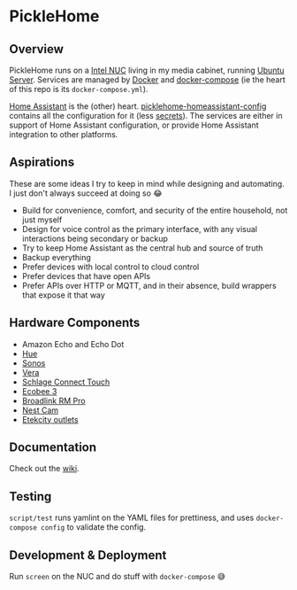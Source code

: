 # PickleHome

## Overview

PickleHome runs on a [Intel NUC](https://www.intel.com/content/www/us/en/products/boards-kits/nuc.html) living in my media cabinet, running [Ubuntu Server](https://www.ubuntu.com/server). Services are managed by [Docker](https://docker.com/) and [docker-compose](https://docs.docker.com/compose/) (ie the heart of this repo is its `docker-compose.yml`).

[Home Assistant](https://home-assistant.io) is the (other) heart. [picklehome-homeassistant-config](https://github.com/technicalpickles/picklehome-homeassistant-config) contains all the configuration for it (less [secrets](https://home-assistant.io/docs/configuration/secrets/)). The services are either in support of Home Assistant configuration, or provide Home Assistant integration to other platforms.


## Aspirations

These are some ideas I try to keep in mind while designing and automating. I just don't always succeed at doing so :joy:

- Build for convenience, comfort, and security of the entire household, not just myself
- Design for voice control as the primary interface, with any visual interactions being secondary or backup
- Try to keep Home Assistant as the central hub and source of truth
- Backup everything
- Prefer devices with local control to cloud control
- Prefer devices that have open APIs
- Prefer APIs over HTTP or MQTT, and in their absence, build wrappers that expose it that way

## Hardware Components

- Amazon Echo and Echo Dot
- [Hue](http://www2.meethue.com/en-us)
- [Sonos](http://sonos.com/)
- [Vera](http://getvera.com/)
- [Schlage Connect Touch](https://www.schlage.com/en/home/keyless-deadbolt-locks/connect.html)
- [Ecobee 3](https://www.ecobee.com/)
- [Broadlink RM Pro](http://www.ibroadlink.com/rm/)
- [Nest Cam](https://store.nest.com/product/camera/)
- [Etekcity outlets](https://www.amazon.com/Etekcity-Wireless-Electrical-Household-Appliances/dp/B00DQELHBS/ref=sr_1_3?ie=UTF8&qid=1510796065&sr=8-3&keywords=etekcity)

## Documentation

Check out the [wiki](https://github.com/technicalpickles/picklehome/wiki).

## Testing

`script/test` runs yamlint on the YAML files for prettiness, and uses `docker-compose config` to validate the config.

## Development & Deployment

Run `screen` on the NUC and do stuff with `docker-compose` :sweat_smile:

